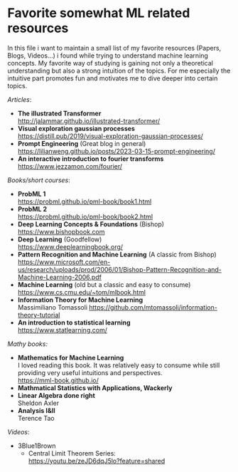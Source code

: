 # Favorite somewhat ML related resources

In this file i want to maintain a small list of my favorite resources (Papers, Blogs, Videos...) i found while trying to understand machine learning concepts. My favorite way of studying is gaining not only a theoretical understanding but also a strong intuition of the topics. For me especially the intuitive part promotes fun and motivates me to dive deeper into certain topics.


*Articles*: 
- **The illustrated Transformer** \
  http://jalammar.github.io/illustrated-transformer/
- **Visual exploration gaussian processes** \
  https://distill.pub/2019/visual-exploration-gaussian-processes/
- **Prompt Engineering** (Great blog in general) \
  https://lilianweng.github.io/posts/2023-03-15-prompt-engineering/
- **An interactive introduction to fourier transforms** \
  https://www.jezzamon.com/fourier/

*Books/short courses*:
- **ProbML 1**\
  https://probml.github.io/pml-book/book1.html
- **ProbML 2**\
  https://probml.github.io/pml-book/book2.html
- **Deep Learning Concepts & Foundations** (Bishop)\
  https://www.bishopbook.com
- **Deep Learning** (Goodfellow) \
  https://www.deeplearningbook.org/
- **Pattern Recognition and Machine Learning** (A classic from Bishop) \
  https://www.microsoft.com/en-us/research/uploads/prod/2006/01/Bishop-Pattern-Recognition-and-Machine-Learning-2006.pdf
- **Machine Learning** (old but a classic and easy to consume) \
  https://www.cs.cmu.edu/~tom/mlbook.html
- **Information Theory for Machine Learning** \
  Massimiliano Tomassoli 
  https://github.com/mtomassoli/information-theory-tutorial
- **An introduction to statistical learning** \
  https://www.statlearning.com/  


*Mathy books:* 
- **Mathematics for Machine Learning** \
  I loved reading this book. It was relatively easy to consume while still providing very useful intuitions and perspectives. \
  https://mml-book.github.io/
- **Mathmatical Statistics with Applications, Wackerly** 
- **Linear Algebra done right**\
  Sheldon Axler
- **Analysis I&II**\
  Terence Tao

*Videos*: 
- 3Blue1Brown
  - Central Limit Theorem Series: \
    https://youtu.be/zeJD6dqJ5lo?feature=shared

  
